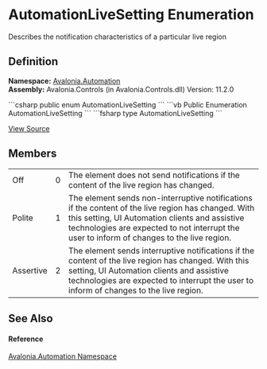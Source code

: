 # AutomationLiveSetting Enumeration


Describes the notification characteristics of a particular live region



## Definition
**Namespace:** <a href="N_Avalonia_Automation">Avalonia.Automation</a>  
**Assembly:** Avalonia.Controls (in Avalonia.Controls.dll) Version: 11.2.0

<Tabs groupId="api-code-preview">
<TabItem value="csharp" label="C#">
```csharp
public enum AutomationLiveSetting
```
</TabItem>
<TabItem value="vb" label="VB">
```vb
Public Enumeration AutomationLiveSetting
```
</TabItem>
<TabItem value="fsharp" label="F#">
```fsharp
type AutomationLiveSetting
```
</TabItem>
</Tabs>



<a href="https://github.com/AvaloniaUI/Avalonia/tree/master/src/Avalonia.Controls/Automation/AutomationLiveSetting.cs" title="View the source code">View Source</a>



## Members
<table>
<tr>
<td>Off</td>
<td>0</td>
<td>The element does not send notifications if the content of the live region has changed.</td>
</tr>
<tr>
<td>Polite</td>
<td>1</td>
<td>The element sends non-interruptive notifications if the content of the live region has changed. With this setting, UI Automation clients and assistive technologies are expected to not interrupt the user to inform of changes to the live region.</td>
</tr>
<tr>
<td>Assertive</td>
<td>2</td>
<td>The element sends interruptive notifications if the content of the live region has changed. With this setting, UI Automation clients and assistive technologies are expected to interrupt the user to inform of changes to the live region.</td>
</tr>
</table>

## See Also


#### Reference
<a href="N_Avalonia_Automation">Avalonia.Automation Namespace</a>  

